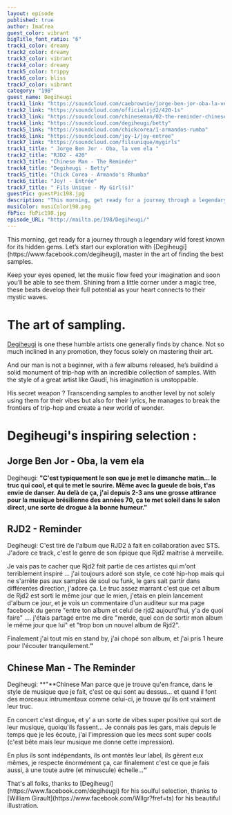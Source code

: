 ```yaml
---
layout: episode
published: true
author: ImaCrea
guest_color: vibrant
bigTitle_font_ratio: "6"
track1_color: dreamy
track2_color: dreamy
track3_color: vibrant
track4_color: dreamy
track5_color: trippy
track6_color: bliss
track7_color: vibrant
category: "198"
guest_name: Degiheugi
track1_link: "https://soundcloud.com/caebrownie/jorge-ben-jor-oba-la-vem-ela"
track2_link: "https://soundcloud.com/officialrjd2/420-1s"
track3_link: "https://soundcloud.com/chineseman/02-the-reminder-chinese-man"
track4_link: "https://soundcloud.com/degiheugi/betty"
track5_link: "https://soundcloud.com/chickcorea/1-armandos-rumba"
track6_link: "https://soundcloud.com/joy-1/joy-entree"
track7_link: "https://soundcloud.com/filsunique/mygirls"
track1_title: " Jorge Ben Jor - Oba, la vem ela "
track2_title: "RJD2 - 420"
track3_title: "Chinese Man - The Reminder"
track4_title: "Degiheugi - Betty"
track5_title: "Chick Corea - Armando's Rhumba"
track6_title: "Joy! - Entrée"
track7_title: " Fils Unique - My Girl(s)"
guestPic: guestPic198.jpg
description: "This morning, get ready for a journey through a legendary wild forest known for its hidden gems. Let’s start our exploration with Degiheugi, master in the art of finding the best samples.   Keep your eyes opened, let the music flow feed your imagination and soon you’ll be able to see them. Shining from a little corner under a magic tree, these beats develop their full potential as your heart connects to their mystic waves. "
musiColor: musiColor198.png
fbPic: fbPic198.jpg
episode_URL: "http://mailta.pe/198/Degiheugi/"
---
```




<p id="introduction">This morning, get ready for a journey through a legendary wild forest known for its hidden gems. Let’s start our exploration with [Degiheugi](https://www.facebook.com/degiheugi), master in the art of finding the best samples. 

Keep your eyes opened, let the music flow feed your imagination and soon you’ll be able to see them. Shining from a little corner under a magic tree, these beats develop their full potential as your heart connects to their mystic waves. 
</p>

# The art of sampling.

[Degiheugi](https://www.facebook.com/degiheugi) is one these humble artists one generally finds by chance. Not so much inclined in any promotion, they focus solely on mastering their art.

And our man is not a beginner, with a few albums released, he’s buildind a solid monument of trip-hop with an incredible collection of samples. With the style of a great artist like Gaudí, his imagination is unstoppable.

His secret weapon ? Transcending samples to another level by not solely using them for their vibes but also for their lyrics, he manages to break the frontiers of trip-hop and create a new world of wonder.

# Degiheugi's inspiring selection :
 
## Jorge Ben Jor - Oba, la vem ela
Degiheugi: **"**C'est typiquement le son que je met le dimanche matin... le truc qui cool, et qui te met le sourire. Même avec la gueule de bois, t'as envie de danser. Au delà de ça, j'ai depuis 2-3 ans une grosse attirance pour la musique brésilienne des années 70, ça te met soleil dans le salon direct, une sorte de drogue à la bonne humeur.**"**

## RJD2 - Reminder
Degiheugi: C'est tiré de l'album que RJD2 à fait en collaboration avec STS. J'adore ce track, c'est le genre de son épique que Rjd2 maitrise à merveille. 

Je vais pas te cacher que Rjd2 fait partie de ces artistes qui m'ont terriblement inspiré ... j'ai toujours adoré son style, ce coté hip-hop mais qui ne s'arrête pas aux samples de soul ou funk, le gars sait partir dans différentes direction, j'adore ça. Le truc assez marrant c'est que cet album de Rjd2 est sorti le même jour que le mien, j'etais en plein lancement d'album ce jour, et je vois un commentaire d'un auditeur sur ma page facebook du genre "entre ton album et celui de rjd2 aujourd'hui, y'a de quoi faire" .... j'étais partagé entre me dire "merde, quel con de sortir mon album le même jour que lui" et "trop bon un nouvel album de Rjd2".

Finalement j'ai tout mis en stand by, j'ai chopé son album, et j'ai pris 1 heure pour l'écouter tranquilement.**"**

## Chinese Man - The Reminder
Degiheugi: **"**Chinese Man parce que je trouve qu'en france, dans le style de musique que je fait, c'est ce qui sont au dessus... et quand il font des morceaux intrumentaux comme celui-ci, je trouve qu'ils ont vraiment leur truc.

En concert c'est dingue, et y' a un sorte de vibes super positive qui sort de leur musique, quoiqu'ils fassent... Je connais pas les gars, mais depuis le temps que je les écoute, j'ai l'impression que les mecs sont super cools (c'est bête mais leur musique me donne cette impression).

En plus ils sont indépendants, ils ont montés leur label, ils gèrent eux mêmes, je respecte énormément ça, car finalement c'est ce que je fais aussi, à une toute autre (et minuscule) échelle...**“**
 
<p id="outroduction">
That's all folks, thanks to [Degiheugi](https://www.facebook.com/degiheugi) for his soulful selection, thanks to [William Girault](https://www.facebook.com/Wllgr?fref=ts) for his beautiful illustration.</p>
